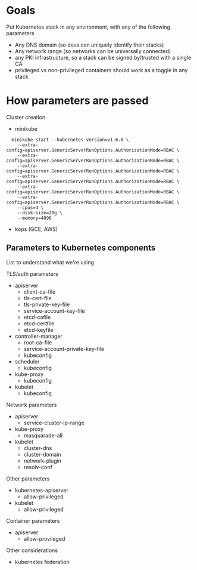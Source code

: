 # Goals

Put Kubernetes stack in any environment, with any of the following parameters
 - Any DNS domain (so devs can uniquely identify their stacks)
 - Any network range (so networks can be universally connected)
 - any PKI infrastructure, so a stack can be signed by/trusted with a single CA
 - privileged vs non-privileged containers should work as a toggle in any stack

# How parameters are passed
Cluster creation
 - minikube
```
  minikube start --kubernetes-version=v1.6.0 \
    --extra-config=apiserver.GenericServerRunOptions.AuthorizationMode=RBAC \
    --extra-config=apiserver.GenericServerRunOptions.AuthorizationMode=RBAC \
    --extra-config=apiserver.GenericServerRunOptions.AuthorizationMode=RBAC \
    --extra-config=apiserver.GenericServerRunOptions.AuthorizationMode=RBAC \
    --extra-config=apiserver.GenericServerRunOptions.AuthorizationMode=RBAC \
    --extra-config=apiserver.GenericServerRunOptions.AuthorizationMode=RBAC \
    --cpus=4 \
    --disk-size=20g \
    --memory=4096
```
 - kops (GCE, AWS)

## Parameters to Kubernetes components

List to understand what we're using

TLS/auth parameters
 - apiserver
   - client-ca-file
   - tls-cert-file
   - tls-private-key-file
   - service-account-key-file
   - etcd-cafile
   - etcd-certfile
   - etcd-keyfile
 - controller-manager
   - root-ca-file
   - service-account-private-key-file
   - kubeconfig
- scheduler
   - kubeconfig
- kube-proxy
   - kubeconfig
- kubelet
   - kubeconfig

Network parameters
- apiserver
  - service-cluster-ip-range
- kube-proxy
  - masquarade-all
- kubelet
  - cluster-dns
  - cluster-domain
  - network-plugin
  - resolv-conf

Other parameters
- kubernetes-apiserver
  - allow-privileged
- kubelet
  - allow-privileged

Container parameters
- apiserver
  - allow-provileged

Other considerations
- kubernetes federation
